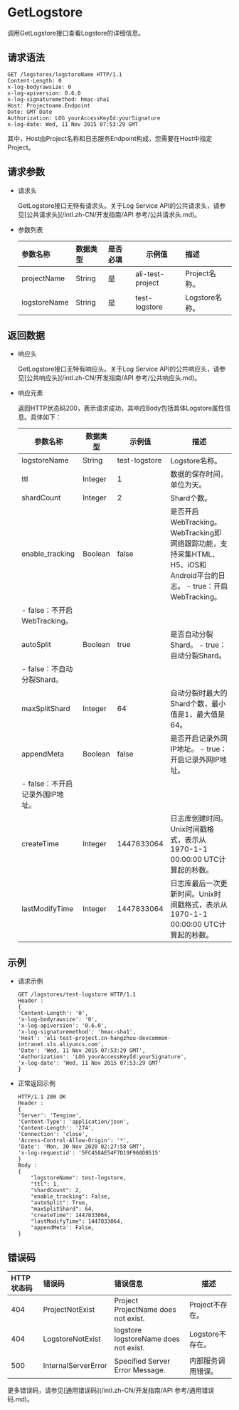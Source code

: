 # GetLogstore

调用GetLogstore接口查看Logstore的详细信息。

## 请求语法

```
GET /logstores/logstoreName HTTP/1.1
Content-Length: 0
x-log-bodyrawsize: 0
x-log-apiversion: 0.6.0
x-log-signaturemethod: hmac-sha1
Host: Projectname.Endpoint
Date: GMT Date
Authorization: LOG yourAccessKeyId:yourSignature
x-log-date: Wed, 11 Nov 2015 07:53:29 GMT
```

其中，Host由Project名称和日志服务Endpoint构成，您需要在Host中指定Project。

## 请求参数

-   请求头

    GetLogstore接口无特有请求头。关于Log Service API的公共请求头，请参见[公共请求头](/intl.zh-CN/开发指南/API 参考/公共请求头.md)。

-   参数列表

    |参数名称|数据类型|是否必填|示例值|描述|
    |:---|:---|:---|---|:-|
    |projectName|String|是|ali-test-project|Project名称。|
    |logstoreName|String|是|test-logstore|Logstore名称。|


## 返回数据

-   响应头

    GetLogstore接口无特有响应头。关于Log Service API的公共响应头，请参见[公共响应头](/intl.zh-CN/开发指南/API 参考/公共响应头.md)。

-   响应元素

    返回HTTP状态码200，表示请求成功，其响应Body包括具体Logstore属性信息。具体如下：

    |参数名称|数据类型|示例值|描述|
    |----|----|---|--|
    |logstoreName|String|test-logstore|Logstore名称。|
    |ttl|Integer|1|数据的保存时间，单位为天。|
    |shardCount|Integer|2|Shard个数。|
    |enable\_tracking|Boolean|false|是否开启WebTracking。WebTracking即网络跟踪功能，支持采集HTML、H5、iOS和Android平台的日志。    -   true：开启WebTracking。
    -   false：不开启WebTracking。 |
    |autoSplit|Boolean|true|是否自动分裂Shard。    -   true：自动分裂Shard。
    -   false：不自动分裂Shard。 |
    |maxSplitShard|Integer|64|自动分裂时最大的Shard个数，最小值是1，最大值是64。|
    |appendMeta|Boolean|false|是否开启记录外网IP地址。    -   true：开启记录外网IP地址。
    -   false：不开启记录外围IP地址。 |
    |createTime|Integer|1447833064|日志库创建时间。Unix时间戳格式，表示从1970-1-1 00:00:00 UTC计算起的秒数。|
    |lastModifyTime|Integer|1447833064|日志库最后一次更新时间。Unix时间戳格式，表示从1970-1-1 00:00:00 UTC计算起的秒数。|


## 示例

-   请求示例

    ```
    GET /logstores/test-logstore HTTP/1.1
    Header :
    {
    'Content-Length': '0',
    'x-log-bodyrawsize': '0',
    'x-log-apiversion': '0.6.0',
    'x-log-signaturemethod': 'hmac-sha1',
    'Host': 'ali-test-project.cn-hangzhou-devcommon-intranet.sls.aliyuncs.com',
    'Date': 'Wed, 11 Nov 2015 07:53:29 GMT',
    'Authorization': 'LOG yourAccessKeyId:yourSignature',
    'x-log-date': 'Wed, 11 Nov 2015 07:53:29 GMT'
    }
    ```

-   正常返回示例

    ```
    HTTP/1.1 200 OK
    Header :
    {
    'Server': 'Tengine',
    'Content-Type': 'application/json',
    'Content-Length': '274',
    'Connection': 'close',
    'Access-Control-Allow-Origin': '*',
    'Date': 'Mon, 30 Nov 2020 02:27:58 GMT',
    'x-log-requestid': '5FC458AE54F7D19F960DB515'
    }
    Body :
    {
        "logstoreName": test-logstore,
        "ttl": 1,
        "shardCount": 2,
        "enable_tracking": False,
        "autoSplit": True,
        "maxSplitShard": 64,
        "createTime": 1447833064,
        "lastModifyTime": 1447833064,
        "appendMeta': False,
    }
    ```


## 错误码

|HTTP状态码|错误码|错误信息|描述|
|:------|:--|:---|--|
|404|ProjectNotExist|Project ProjectName does not exist.|Project不存在。|
|404|LogstoreNotExist|logstore logstoreName does not exist.|Logstore不存在。|
|500|InternalServerError|Specified Server Error Message.|内部服务调用错误。|

更多错误码，请参见[通用错误码](/intl.zh-CN/开发指南/API 参考/通用错误码.md)。

